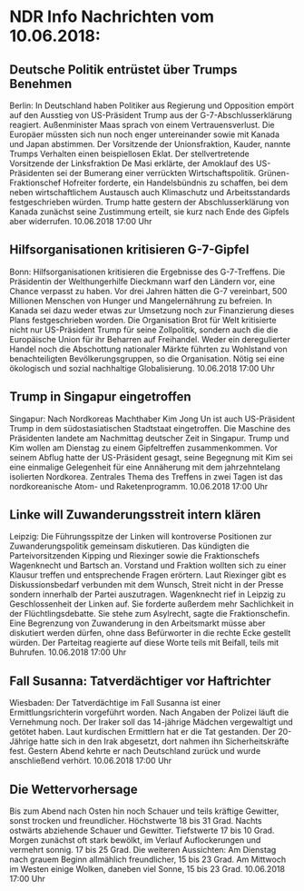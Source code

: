 # NDR Info Nachrichten vom 10.06.2018:


## Deutsche Politik entrüstet über Trumps Benehmen
Berlin: In Deutschland haben Politiker aus Regierung und Opposition empört auf den Ausstieg von US-Präsident Trump aus der G-7-Abschlusserklärung reagiert. Außenminister Maas sprach von einem Vertrauensverlust. Die Europäer müssten sich nun noch enger untereinander sowie mit Kanada und Japan abstimmen. Der Vorsitzende der Unionsfraktion, Kauder, nannte Trumps Verhalten einen beispiellosen Eklat. Der stellvertretende Vorsitzende der Linksfraktion De Masi erklärte, der Amoklauf des US-Präsidenten sei der Bumerang einer verrückten Wirtschaftspolitik. Grünen-Fraktionschef Hofreiter forderte, ein Handelsbündnis zu schaffen, bei dem neben wirtschaftlichem Austausch auch Klimaschutz und Arbeitsstandards festgeschrieben würden. Trump hatte gestern der Abschlusserklärung von Kanada zunächst seine Zustimmung erteilt, sie kurz nach Ende des Gipfels aber widerrufen. 10.06.2018 17:00 Uhr 

## Hilfsorganisationen kritisieren G-7-Gipfel
Bonn: Hilfsorganisationen kritisieren die Ergebnisse des G-7-Treffens. Die Präsidentin der Welthungerhilfe Dieckmann warf den Ländern vor, eine Chance verpasst zu haben. Vor drei Jahren hätten die G-7 vereinbart, 500 Millionen Menschen von Hunger und Mangelernährung zu befreien. In Kanada sei dazu weder etwas zur Umsetzung noch zur Finanzierung dieses Plans festgeschrieben worden. Die Organisation Brot für Welt kritisierte nicht nur US-Präsident Trump für seine Zollpolitik, sondern auch die die Europäische Union für ihr Beharren auf Freihandel. Weder ein deregulierter Handel noch die Abschottung nationaler Märkte führten zu Wohlstand von benachteiligten Bevölkerungsgruppen, so die Organisation. Nötig sei eine ökologisch und sozial nachhaltige Globalisierung. 10.06.2018 17:00 Uhr 

## Trump in Singapur eingetroffen
Singapur: Nach Nordkoreas Machthaber Kim Jong Un ist auch US-Präsident Trump in dem südostasiatischen Stadtstaat eingetroffen. Die Maschine des Präsidenten landete am Nachmittag deutscher Zeit in Singapur. Trump und Kim wollen am Dienstag zu einem Gipfeltreffen zusammenkommen. Vor seinem Abflug hatte der US-Präsident gesagt,  seine Begegnung mit Kim sei eine einmalige Gelegenheit für eine Annäherung mit dem jahrzehntelang isolierten Nordkorea. Zentrales Thema des Treffens in zwei Tagen ist das nordkoreanische Atom- und Raketenprogramm. 10.06.2018 17:00 Uhr 

## Linke will Zuwanderungsstreit intern klären
Leipzig: Die Führungsspitze der Linken will kontroverse Positionen zur Zuwanderungspolitik gemeinsam diskutieren. Das kündigten die Parteivorsitzenden Kipping und Riexinger sowie die Fraktionschefs Wagenknecht und Bartsch an. Vorstand und Fraktion wollten sich zu einer Klausur treffen und entsprechende Fragen erörtern. Laut Riexinger gibt es Diskussionsbedarf verbunden mit dem Wunsch, Streit nicht in der Presse sondern innerhalb der Partei auszutragen. Wagenknecht rief in Leipzig zu Geschlossenheit der Linken auf. Sie forderte außerdem mehr Sachlichkeit in der Flüchtlingsdebatte. Sie stehe zum Asylrecht, sagte die Fraktionschefin. Eine Begrenzung von Zuwanderung in den Arbeitsmarkt müsse aber diskutiert werden dürfen, ohne dass Befürworter in die rechte Ecke gestellt würden. Der Parteitag reagierte auf diese Worte teils mit Beifall, teils mit Buhrufen. 10.06.2018 17:00 Uhr 

## Fall Susanna: Tatverdächtiger vor Haftrichter
Wiesbaden:	Der Tatverdächtige im Fall Susanna ist einer Ermittlungsrichterin vorgeführt worden. Nach Angaben der Polizei läuft die Vernehmung noch. Der Iraker soll das 14-jährige Mädchen vergewaltigt und getötet haben. Laut kurdischen Ermittlern hat er die Tat gestanden. Der 20-Jährige hatte sich in den Irak abgesetzt, dort nahmen ihn Sicherheitskräfte fest. Gestern Abend kehrte er nach Deutschland zurück und wurde anschließend verhört. 10.06.2018 17:00 Uhr 

## Die Wettervorhersage
Bis zum Abend nach Osten hin noch Schauer und teils kräftige Gewitter, sonst trocken und freundlicher. Höchstwerte 18 bis 31 Grad. Nachts ostwärts abziehende Schauer und Gewitter. Tiefstwerte 17 bis 10 Grad. Morgen zunächst oft stark bewölkt, im Verlauf Auflockerungen und vermehrt sonnig. 17 bis 25 Grad. Die weiteren Aussichten: Am Dienstag nach grauem Beginn allmählich freundlicher, 15 bis 23 Grad. Am Mittwoch im Westen einige Wolken, daneben viel Sonne, 15 bis 23 Grad. 10.06.2018 17:00 Uhr 
